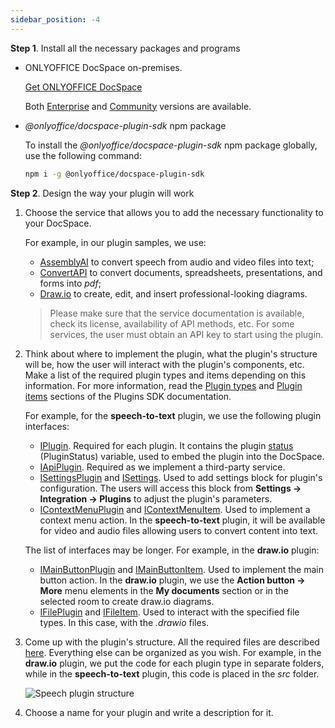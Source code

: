```yaml
---
sidebar_position: -4
---
```


**Step 1**. Install all the necessary packages and programs

- ONLYOFFICE DocSpace on-premises.

  [Get ONLYOFFICE DocSpace](https://www.onlyoffice.com/download-docspace.aspx?from=api#docspace-enterprise)

  Both [Enterprise](https://helpcenter.onlyoffice.com/installation/docspace-enterprise-index.aspx?from=api) and [Community](https://helpcenter.onlyoffice.com/installation/docspace-community-index.aspx?from=api) versions are available.

- *@onlyoffice/docspace-plugin-sdk* npm package

  To install the *@onlyoffice/docspace-plugin-sdk* npm package globally, use the following command:

  ``` sh
  npm i -g @onlyoffice/docspace-plugin-sdk
  ```

**Step 2**. Design the way your plugin will work

1. Choose the service that allows you to add the necessary functionality to your DocSpace.

   For example, in our plugin samples, we use:

   - [AssemblyAI](https://www.assemblyai.com/) to convert speech from audio and video files into text;
   - [ConvertAPI](https://www.convertapi.com/) to convert documents, spreadsheets, presentations, and forms into *pdf*;
   - [Draw.io](https://www.drawio.com/) to create, edit, and insert professional-looking diagrams.
   > Please make sure that the service documentation is available, check its license, availability of API methods, etc. For some services, the user must obtain an API key to start using the plugin.

2. Think about where to implement the plugin, what the plugin's structure will be, how the user will interact with the plugin's components, etc. Make a list of the required plugin types and items depending on this information. For more information, read the [Plugin types](../coding-plugin/plugin-types/plugin-types.md) and [Plugin items](../coding-plugin/plugin-items/plugin-items.md) sections of the Plugins SDK documentation.

   For example, for the **speech-to-text** plugin, we use the following plugin interfaces:

   - [IPlugin](../coding-plugin/plugin-types/plugin.md). Required for each plugin. It contains the plugin [status](../coding-plugin/plugin-types/plugin.md#status) (PluginStatus) variable, used to embed the plugin into the DocSpace.
   - [IApiPlugin](../coding-plugin/plugin-types/apiplugin.md). Required as we implement a third-party service.
   - [ISettingsPlugin](../coding-plugin/plugin-types/settingsplugin.md) and [ISettings](https://github.com/ONLYOFFICE/docspace-plugin-sdk/blob/master/src/interfaces/settings/ISettings.ts). Used to add settings block for plugin's configuration. The users will access this block from **Settings -> Integration -> Plugins** to adjust the plugin's parameters.
   - [IContextMenuPlugin](../coding-plugin/plugin-types/contextmenuplugin.md) and [IContextMenuItem](../coding-plugin/plugin-items/contextmenuitem.md). Used to implement a context menu action. In the **speech-to-text** plugin, it will be available for video and audio files allowing users to convert content into text.

   The list of interfaces may be longer. For example, in the **draw\.io** plugin:

   - [IMainButtonPlugin](../coding-plugin/plugin-types/mainbuttonplugin.md) and [IMainButtonItem](../coding-plugin/plugin-items/mainbuttonitem.md). Used to implement the main button action. In the **draw\.io** plugin, we use the **Action button -> More** menu elements in the **My documents** section or in the selected room to create draw\.io diagrams.
   - [IFilePlugin](../coding-plugin/plugin-types/fileplugin.md) and [IFileItem](../coding-plugin/plugin-items/fileitem.md). Used to interact with the specified file types. In this case, with the *.drawio* files.

3. Come up with the plugin's structure. All the required files are described [here](../plugin-structure.md). Everything else can be organized as you wish. For example, in the **draw\.io** plugin, we put the code for each plugin type in separate folders, while in the **speech-to-text** plugin, this code is placed in the *src* folder.

   ![Speech plugin structure](/assets/images/docspace/speech-plugin-structure.png)

4. Choose a name for your plugin and write a description for it.
